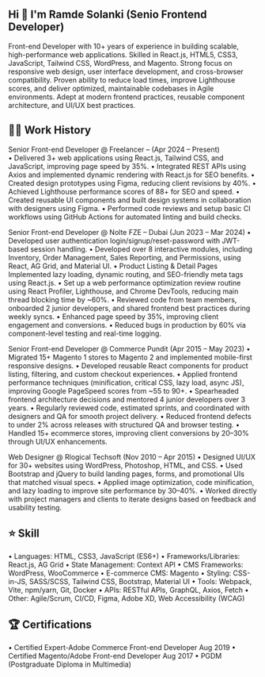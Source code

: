## Hi 👋 I'm Ramde Solanki (Senio Frontend Developer) 

Front-end Developer with 10+ years of experience in building scalable, high-performance web applications. Skilled in React.js, HTML5, CSS3, JavaScript, Tailwind CSS, WordPress, and Magento. Strong focus on responsive web design, user interface development, and cross-browser compatibility. Proven ability to reduce load times, improve Lighthouse scores, and deliver optimized, maintainable codebases in Agile environments. Adept at modern frontend practices, reusable component architecture, and UI/UX best practices.

## 👨‍🏫 Work History

Senior Front-end Developer @ Freelancer – (Apr 2024 – Present)	
•	Delivered 3+ web applications using React.js, Tailwind CSS, and JavaScript, improving page speed by 35%.
•	Integrated REST APIs using Axios and implemented dynamic rendering with React.js for SEO benefits.
•	Created design prototypes using Figma, reducing client revisions by 40%.
•	Achieved Lighthouse performance scores of 88+ for SEO and speed.
•	Created reusable UI components and built design systems in collaboration with designers using Figma.
•	Performed code reviews and setup basic CI workflows using GitHub Actions for automated linting and build checks.

Senior Front-end Developer @ Nolte FZE – Dubai (Jun 2023 – Mar 2024)
•	Developed user authentication login/signup/reset-password with JWT-based session handling.
•	Developed over 8 interactive modules, including Inventory, Order Management, Sales Reporting, and Permissions, using React, AG Grid, and Material UI.
•	Product Listing & Detail Pages Implemented lazy loading, dynamic routing, and SEO-friendly meta tags using React.js.
•	Set up a web performance optimization review routine using React Profiler, Lighthouse, and Chrome DevTools, reducing main thread blocking time by ~60%.
•	Reviewed code from team members, onboarded 2 junior developers, and shared frontend best practices during weekly syncs.
•	Enhanced page speed by 35%, improving client engagement and conversions.
•	Reduced bugs in production by 60% via component-level testing and real-time logging.

Senior Front-end Developer @ Commerce Pundit (Apr 2015 – May 2023)
•	Migrated 15+ Magento 1 stores to Magento 2 and implemented mobile-first responsive designs.
•	Developed reusable React components for product listing, filtering, and custom checkout experiences.
•	Applied frontend performance techniques (minification, critical CSS, lazy load, async JS), improving Google PageSpeed scores from ~55 to 90+.
•	Spearheaded frontend architecture decisions and mentored 4 junior developers over 3 years.
•	Regularly reviewed code, estimated sprints, and coordinated with designers and QA for smooth project delivery.
•	Reduced frontend defects to under 2% across releases with structured QA and browser testing.
•	Handled 15+ ecommerce stores, improving client conversions by 20–30% through UI/UX enhancements.

Web Designer @ Rlogical Techsoft (Nov 2010 – Apr 2015)
•	Designed UI/UX for 30+ websites using WordPress, Photoshop, HTML, and CSS.
•	Used Bootstrap and jQuery to build landing pages, forms, and promotional UIs that matched visual specs.
•	Applied image optimization, code minification, and lazy loading to improve site performance by 30–40%.
•	Worked directly with project managers and clients to iterate designs based on feedback and usability testing.

## ⭐ Skill

•  Languages: HTML, CSS3, JavaScript (ES6+)
•  Frameworks/Libraries: React.js, AG Grid
•  State Management: Context API
•  CMS Frameworks: WordPress, WooCommerce
•  E-commerce CMS: Magento
•  Styling: CSS-in-JS, SASS/SCSS, Tailwind CSS, Bootstrap, Material UI
•  Tools: Webpack, Vite, npm/yarn, Git, Docker
•  APIs: RESTful APIs, GraphQL, Axios, Fetch
•  Other: Agile/Scrum, CI/CD, Figma, Adobe XD, Web Accessibility (WCAG)

## 🏆 Certifications

•  Certified Expert-Adobe Commerce Front-end Developer	Aug 2019
•  Certified Magento/Adobe Front-end Developer	Aug 2017
•  PGDM (Postgraduate Diploma in Multimedia)

<!--
**ramdesolanki2511/ramdesolanki2511** is a ✨ _special_ ✨ repository because its `README.md` (this file) appears on your GitHub profile.

Here are some ideas to get you started:

- 🔭 I’m currently working on ...
- 🌱 I’m currently learning ...
- 👯 I’m looking to collaborate on ...
- 🤔 I’m looking for help with ...
- 💬 Ask me about ...
- 📫 How to reach me: ...
- 😄 Pronouns: ...
- ⚡ Fun fact: ...
-->
